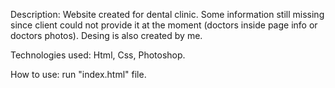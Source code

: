Description: Website created for dental clinic. Some information still missing since client could not provide it at the moment (doctors inside page info or doctors photos). Desing is also created by me.

Technologies used: Html, Css, Photoshop.

How to use: run "index.html" file.
